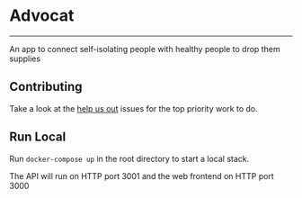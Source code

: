 # Advocat
---------------------------
An app to connect self-isolating people with healthy people to drop them supplies

## Contributing

Take a look at the [help us out](https://github.com/dcdc-io/Advocaat/labels/help%20wanted) issues for the top priority work to do.

## Run Local

Run `docker-compose up` in the root directory to start a local stack.

The API will run on HTTP port 3001 and the web frontend on HTTP port 3000
